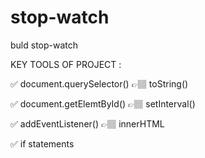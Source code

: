 # stop-watch
buld stop-watch

KEY TOOLS OF PROJECT :

✅ document.querySelector() 👉🏽 toString()

✅ document.getElemtById()  👉🏽 setInterval()

✅ addEventListener()       👉🏽 innerHTML

✅ if statements

